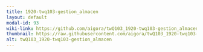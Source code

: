 ```yaml
---
title: 1920-twq103-gestion_almacen
layout: default
modal-id: 93
wiki-link: https://github.com/aigora/twQ103_1920-twq103-gestion_almacen/wiki
thumbnail: https://raw.githubusercontent.com/aigora/twQ103_1920-twq103-gestion_almacen/master/logo.png
alt: twQ103_1920-twq103-gestion_almacen
---
```


